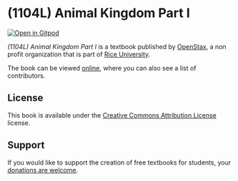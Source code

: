 # (1104L) Animal Kingdom Part I

[![Open in Gitpod](https://gitpod.io/button/open-in-gitpod.svg)](https://gitpod.io/from-referrer/)

_(1104L) Animal Kingdom Part I_ is a textbook published by [OpenStax](https://openstax.org/), a non profit organization that is part of [Rice University](https://www.rice.edu/).

The book can be viewed [online](https://github.com/cnx-user-books/cnxbook-1104l-animal-kingdom-part-i/releases/latest), where you can also see a list of contributors.

## License
This book is available under the [Creative Commons Attribution License](./LICENSE) license.

## Support
If you would like to support the creation of free textbooks for students, your [donations are welcome](https://riceconnect.rice.edu/donation/support-openstax-banner).
